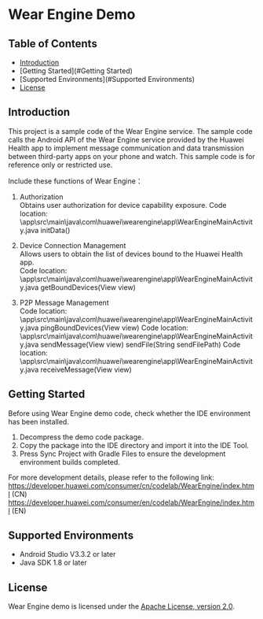 ﻿# Wear Engine Demo

## Table of Contents

 * [Introduction](#Introduction)
 * [Getting Started](#Getting Started)
 * [Supported Environments](#Supported Environments)
 * [License](#License)


## Introduction

This project is a sample code of the Wear Engine service. The sample code calls the Android API of the Wear Engine service provided by the Huawei Health app to implement message communication and data transmission between third-party apps on your phone and watch. This sample code is for reference only or restricted use.

Include these functions of Wear Engine：  
1) 	Authorization  
Obtains user authorization for device capability exposure. 
  Code location: \app\src\main\java\com\huawei\wearengine\app\WearEngineMainActivity.java  initData()

2) 	Device Connection Management  
Allows users to obtain the list of devices bound to the Huawei Health app.  
  Code location: \app\src\main\java\com\huawei\wearengine\app\WearEngineMainActivity.java  getBoundDevices(View view)
    
3)	P2P Message Management  
  Code location: \app\src\main\java\com\huawei\wearengine\app\WearEngineMainActivity.java  pingBoundDevices(View view)
  Code location: \app\src\main\java\com\huawei\wearengine\app\WearEngineMainActivity.java  sendMessage(View view)  sendFile(String sendFilePath)
  Code location: \app\src\main\java\com\huawei\wearengine\app\WearEngineMainActivity.java  receiveMessage(View view)
   
   

## Getting Started

Before using Wear Engine demo code, check whether the IDE environment has been installed. 
1. Decompress the demo code package.    
2. Copy the package into the IDE directory and import it into the IDE Tool.
3. Press Sync Project with Gradle Files to ensure the development environment builds completed.

For more development details, please refer to the following link:
https://developer.huawei.com/consumer/cn/codelab/WearEngine/index.html (CN)
https://developer.huawei.com/consumer/en/codelab/WearEngine/index.html (EN)


## Supported Environments
* Android Studio V3.3.2 or later
* Java SDK 1.8 or later

	
## License
   Wear Engine demo is licensed under the [Apache License, version 2.0](http://www.apache.org/licenses/LICENSE-2.0).

